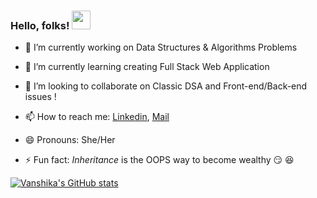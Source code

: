 ### Hello, folks! <img src="https://raw.githubusercontent.com/MartinHeinz/MartinHeinz/master/wave.gif" width="30px">

- 🔭 I’m currently working on Data Structures & Algorithms Problems

- 🌱 I’m currently learning creating Full Stack Web Application

- 👯 I’m looking to collaborate on Classic DSA and Front-end/Back-end issues !

- 📫 How to reach me: [Linkedin](https://www.linkedin.com/in/sharmavanshika/), [Mail](vanshika.s1112@gmail.com)

- 😄 Pronouns: She/Her

- ⚡ Fun fact: *Inheritance* is the OOPS way to become wealthy 😏 😆

[![Vanshika's GitHub stats](https://github-readme-stats.vercel.app/api?username=sVanshika&show_icons=true&theme=gradient)](https://github.com/sVanshika/github-readme-stats)



